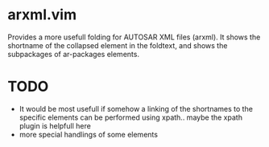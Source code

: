 arxml.vim
=========
Provides a more usefull folding for AUTOSAR XML files (arxml).
It shows the shortname of the collapsed element in the foldtext, and shows the subpackages of ar-packages elements.

TODO
========
- It would be most usefull if somehow a linking of the shortnames to the specific elements can be performed using xpath.. maybe the xpath plugin is helpfull here
- more special handlings of some elements
